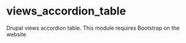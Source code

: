 # views_accordion_table
Drupal views accordion table. This module requires Bootstrap on the website
